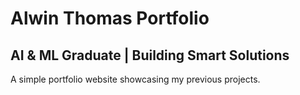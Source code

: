 # Alwin Thomas Portfolio
<h2>AI & ML Graduate | Building Smart Solutions</h2>
<p>A simple portfolio website showcasing my previous projects.</p>
